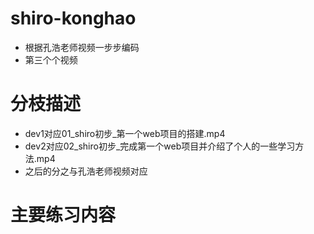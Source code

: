 # shiro-konghao
* 根据孔浩老师视频一步步编码
* 第三个个视频
# 分枝描述
* dev1对应01_shiro初步_第一个web项目的搭建.mp4
* dev2对应02_shiro初步_完成第一个web项目并介绍了个人的一些学习方法.mp4
* 之后的分之与孔浩老师视频对应

# 主要练习内容